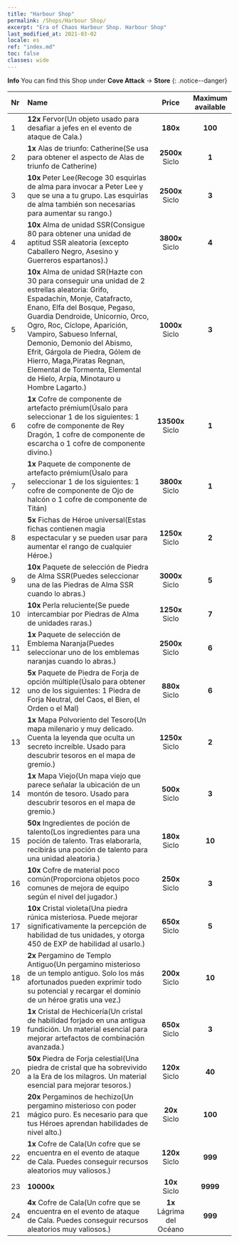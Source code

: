```yaml
---
title: "Harbour Shop"
permalink: /Shops/Harbour Shop/
excerpt: "Era of Chaos Harbour Shop. Harbour Shop"
last_modified_at: 2021-03-02
locale: es
ref: "index.md"
toc: false
classes: wide
---
```


**Info** You can find this Shop under **Cove Attack** -> **Store** 
{: .notice--danger}

  |  Nr  |      Name      |         Price        |   Maximum available      |
  |:-----|:---------------|:--------------------:|:------------------------:|
  | 1 |  **12x** Fervor(Un objeto usado para desafiar a jefes en el evento de ataque de Cala.) |  **180x** <i class="fas fa-gem"/>  | **100** |
  | 2 |  **1x** Alas de triunfo: Catherine(Se usa para obtener el aspecto de Alas de triunfo de Catherine) |  **2500x** Siclo  | **1** |
  | 3 |  **10x** Peter Lee(Recoge 30 esquirlas de alma para invocar a Peter Lee y que se una a tu grupo. Las esquirlas de alma también son necesarias para aumentar su rango.) |  **2500x** Siclo  | **3** |
  | 4 |  **10x** Alma de unidad SSR(Consigue 80 para obtener una unidad de aptitud SSR aleatoria (excepto Caballero Negro, Asesino y Guerreros espartanos).) |  **3800x** Siclo  | **4** |
  | 5 |  **10x** Alma de unidad SR(Hazte con 30 para conseguir una unidad de 2 estrellas aleatoria: Grifo, Espadachín, Monje, Catafracto, Enano, Elfa del Bosque, Pegaso, Guardia Dendroide, Unicornio, Orco, Ogro, Roc, Cíclope, Aparición, Vampiro, Sabueso Infernal, Demonio, Demonio del Abismo, Efrit, Gárgola de Piedra, Gólem de Hierro, Maga,Piratas Regnan, Elemental de Tormenta, Elemental de Hielo, Arpía, Minotauro u Hombre Lagarto.) |  **1000x** Siclo  | **3** |
  | 6 |  **1x** Cofre de componente de artefacto prémium(Úsalo para seleccionar 1 de los siguientes: 1 cofre de componente de Rey Dragón, 1 cofre de componente de escarcha o 1 cofre de componente divino.) |  **13500x** Siclo  | **1** |
  | 7 |  **1x** Paquete de componente de artefacto prémium(Úsalo para seleccionar 1 de los siguientes: 1 cofre de componente de Ojo de halcón o 1 cofre de componente de Titán) |  **3800x** Siclo  | **1** |
  | 8 |  **5x** Fichas de Héroe universal(Estas fichas contienen magia espectacular y se pueden usar para aumentar el rango de cualquier Héroe.) |  **1250x** Siclo  | **2** |
  | 9 |  **10x** Paquete de selección de Piedra de Alma SSR(Puedes seleccionar una de las Piedras de Alma SSR cuando lo abras.) |  **3000x** Siclo  | **5** |
  | 10 |  **10x** Perla reluciente(Se puede intercambiar por Piedras de Alma de unidades raras.) |  **1250x** Siclo  | **7** |
  | 11 |  **1x** Paquete de selección de Emblema Naranja(Puedes seleccionar uno de los emblemas naranjas cuando lo abras.) |  **2500x** Siclo  | **6** |
  | 12 |  **5x** Paquete de Piedra de Forja de opción múltiple(Úsalo para obtener uno de los siguientes: 1 Piedra de Forja Neutral, del Caos, el Bien, el Orden o el Mal) |  **880x** Siclo  | **6** |
  | 13 |  **1x** Mapa Polvoriento del Tesoro(Un mapa milenario y muy delicado. Cuenta la leyenda que oculta un secreto increíble. Usado para descubrir tesoros en el mapa de gremio.) |  **1250x** Siclo  | **2** |
  | 14 |  **1x** Mapa Viejo(Un mapa viejo que parece señalar la ubicación de un montón de tesoro. Usado para descubrir tesoros en el mapa de gremio.) |  **500x** Siclo  | **3** |
  | 15 |  **50x** Ingredientes de poción de talento(Los ingredientes para una poción de talento. Tras elaborarla, recibirás una poción de talento para una unidad aleatoria.) |  **180x** Siclo  | **10** |
  | 16 |  **10x** Cofre de material poco común(Proporciona objetos poco comunes de mejora de equipo según el nivel del jugador.) |  **250x** Siclo  | **3** |
  | 17 |  **10x** Cristal violeta(Una piedra rúnica misteriosa. Puede mejorar significativamente la percepción de habilidad de tus unidades, y otorga 450 de EXP de habilidad al usarlo.) |  **650x** Siclo  | **5** |
  | 18 |  **2x** Pergamino de Templo Antiguo(Un pergamino misterioso de un templo antiguo. Solo los más afortunados pueden exprimir todo su potencial y recargar el dominio de un héroe gratis una vez.) |  **200x** Siclo  | **10** |
  | 19 |  **1x** Cristal de Hechicería(Un cristal de habilidad forjado en una antigua fundición. Un material esencial para mejorar artefactos de combinación avanzada.) |  **650x** Siclo  | **3** |
  | 20 |  **50x** Piedra de Forja celestial(Una piedra de cristal que ha sobrevivido a la Era de los milagros. Un material esencial para mejorar tesoros.) |  **120x** Siclo  | **40** |
  | 21 |  **20x** Pergaminos de hechizo(Un pergamino misterioso con poder mágico puro. Es necesario para que tus Héroes aprendan habilidades de nivel alto.) |  **20x** Siclo  | **100** |
  | 22 |  **1x** Cofre de Cala(Un cofre que se encuentra en el evento de ataque de Cala. Puedes conseguir recursos aleatorios muy valiosos.) |  **120x** Siclo  | **999** |
  | 23 |  **10000x** <i class="fas fa-coins"/> |  **10x** Siclo  | **9999** |
  | 24 |  **4x** Cofre de Cala(Un cofre que se encuentra en el evento de ataque de Cala. Puedes conseguir recursos aleatorios muy valiosos.) |  **1x** Lágrima del Océano  | **999** |
